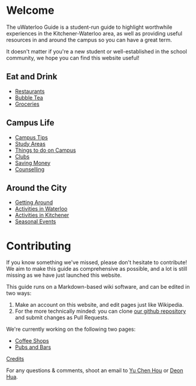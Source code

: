 <!-- TITLE: Home -->
<!-- SUBTITLE: Fantastic Waterloo Gems and Where to Find Them -->

# Welcome
The uWaterloo Guide is a student-run guide to highlight worthwhile experiences in the Kitchener-Waterloo area, as well as providing useful resources in and around the campus so you can have a great term.

It doesn't matter if you're a new student or well-established in the school community, we hope you can find this website useful!

## Eat and Drink
* [Restaurants](/restaurants)
* [Bubble Tea](/bubble-tea)
* [Groceries](/groceries)

## Campus Life
* [Campus Tips](/campus-tips)
* [Study Areas](/study-areas)
* [Things to do on Campus](/what-to-do)
* [Clubs](/clubs)
* [Saving Money](/saving-money)
* [Counselling](/counselling)

## Around the City
* [Getting Around](/getting-around)
* [Activities in Waterloo](/waterloo-activities)
* [Activities in Kitchener](/kitchener-activities)
* [Seasonal Events](/events)

# Contributing
If you know something we've missed, please don't hesitate to contribute! We aim to make this guide as comprehensive as possible, and a lot is still missing as we have just launched this website.

This guide runs on a Markdown-based wiki software, and can be edited in two ways:
1.  Make an account on this website, and edit pages just like Wikipedia.
2.  For the more technically minded: you can clone [our github repository](https://github.com/icechen1/uwguide) and submit changes as Pull Requests.

We're currently working on the following two pages:
* [Coffee Shops](/coffee-shops)
* [Pubs and Bars](/bars)

[Credits](/credits)

For any questions & comments, shoot an email to [Yu Chen Hou](mailto:me@yuchenhou.com) or [Deon Hua](mailto:me@deonhua.com).
